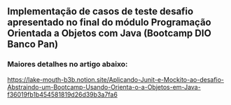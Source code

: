## Implementação de casos de teste  desafio apresentado no final do módulo Programação Orientada a Objetos com Java (Bootcamp DIO Banco Pan) 

 
### Maiores detalhes no artigo abaixo:

https://lake-mouth-b3b.notion.site/Aplicando-Junit-e-Mockito-ao-desafio-Abstraindo-um-Bootcamp-Usando-Orienta-o-a-Objetos-em-Java-f36019fb1b454581819d26d39b3a7fa6